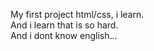 My first project html/css, i learn. <br>
And i learn that is so hard. <br>
And i dont know english... 
